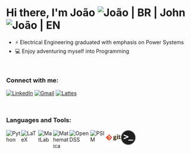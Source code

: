 # Hi there, I'm João <img alt="João | BR" width="22px" src="https://upload.wikimedia.org/wikipedia/commons/4/4a/Brazilian_flag_icon_round.svg"/> | John <img  alt="João | EN" width="22px" src="https://upload.wikimedia.org/wikipedia/commons/8/88/United-states_flag_icon_round.svg"/>

- ⚡ Electrical Engineering graduated with emphasis on Power Systems
- 💻 Enjoy adventuring myself into Programming


<br />

### Connect with me:
[![LinkedIn][linkedin-brand]][linkedin-profile-url]
[![Gmail][gmail-brand]][mailto-profile]
[![Lattes][lattes-brand]][lattes-profile-url]

<br />

### Languages and Tools:
<img align="left" alt="Python" width="40px" src="https://upload.wikimedia.org/wikipedia/commons/thumb/c/c3/Python-logo-notext.svg/600px-Python-logo-notext.svg.png" />
<img align="left" alt="LaTeX" width="46px" src="https://cdn.worldvectorlogo.com/logos/latex.svg" />
<img align="left" alt="MatLab" width="40px" src="https://seeklogo.com/images/M/matlab-logo-AE6C96A5DD-seeklogo.com.png" />
<img align="left" alt="Mathematica" width="44px" src="https://images-wixmp-ed30a86b8c4ca887773594c2.wixmp.com/f/1ddcad65-c028-4186-b9e8-01c91df2656b/dw5otq-3a531747-b9b4-4732-a6db-e7136e500a98.png/v1/fill/w_464,h_473,strp/mathematica_logo_icon_by_ziofil_dw5otq-fullview.png?token=eyJ0eXAiOiJKV1QiLCJhbGciOiJIUzI1NiJ9.eyJzdWIiOiJ1cm46YXBwOiIsImlzcyI6InVybjphcHA6Iiwib2JqIjpbW3siaGVpZ2h0IjoiPD00NzMiLCJwYXRoIjoiXC9mXC8xZGRjYWQ2NS1jMDI4LTQxODYtYjllOC0wMWM5MWRmMjY1NmJcL2R3NW90cS0zYTUzMTc0Ny1iOWI0LTQ3MzItYTZkYi1lNzEzNmU1MDBhOTgucG5nIiwid2lkdGgiOiI8PTQ2NCJ9XV0sImF1ZCI6WyJ1cm46c2VydmljZTppbWFnZS5vcGVyYXRpb25zIl19.ulC60kx9D0wgK86sHt-XA2rnHuAzahNSN9_biVLJDEI" />
<img align="left" alt="OpenDSS" width="56px" src="https://sine.ni.com/images/products/us/DSS_by_EPRI_m.jpg" />
<img align="left" alt="PSIM" width="42px" src="https://revistasegurancaeletronica.com.br/wp-content/uploads/2017/04/PSIM.jpg" />
<img align="left" alt="Git" width="40px" src="https://raw.githubusercontent.com/github/explore/80688e429a7d4ef2fca1e82350fe8e3517d3494d/topics/git/git.png" />
<img align="left" alt="Terminal" width="40px" src="https://raw.githubusercontent.com/github/explore/80688e429a7d4ef2fca1e82350fe8e3517d3494d/topics/terminal/terminal.png" />

<br />
<br />


<!-- REFERENCE LINKS -->
<!-- LinkedIn -->
[linkedin-brand]: http://img.shields.io/badge/-LinkedIn-0077B5?style=for-the-badge&logo=Linkedin&logoColor=white&link=https://www.linkedin.com/in/leandro-miranda-fahur-machado/
[linkedin-profile-url]: https://www.linkedin.com/in/jppbrbs/

<!-- GMAIL -->
[gmail-brand]: http://img.shields.io/badge/-Gmail-D14836?style=for-the-badge&logo=Gmail&logoColor=white&link=mailto:fahurleandro@gmail.com
[mailto-profile]: mailto:joao.peters@engenharia.ufjf.br

<!-- LATTES -->
[lattes-brand]: https://img.shields.io/badge/-Lattes-0077B5?style=for-the-badge&logo=Lattes&logoColor=white&link=http://lattes.cnpq.br/8753500809040036
[lattes-profile-url]: http://lattes.cnpq.br/8753500809040036
